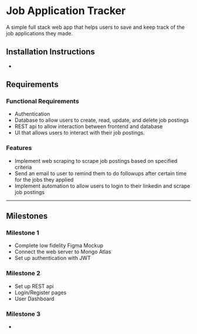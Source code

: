 # Job Application Tracker

A simple full stack web app that helps users to save and keep track of the job applications they made.

## Installation Instructions

-

## Requirements

### Functional Requirements

- Authentication
- Database to allow users to create, read, update, and delete job postings
- REST api to allow interaction between frontend and database
- UI that allows users to interact with their job postings.

### Features

- Implement web scraping to scrape job postings based on specified criteria
- Send an email to user to remind them to do followups after certain time for the jobs they applied
- Implement automation to allow users to login to their linkedin and scrape job postings

---

## Milestones

### Milestone 1

- Complete low fidelity Figma Mockup
- Connect the web server to Mongo Atlas
- Set up authentication with JWT

### Milestone 2

- Set up REST api
- Login/Register pages
- User Dashboard

### Milestone 3

-
